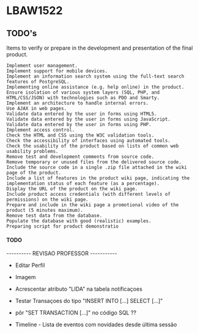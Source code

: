 # LBAW1522

## TODO's

 Items to verify or prepare in the development and presentation of the final product.

    Implement user management.
    Implement support for mobile devices.
    Implement an information search system using the full-text search features of PostgreSQL.
    Implementing online assistance (e.g. help online) in the product.
    Ensure isolation of various system layers (SQL, PHP, and HTML/CSS/JSON) with technologies such as PDO and Smarty.
    Implement an architecture to handle internal errors.
    Use AJAX in web pages.
    Validate data entered by the user in forms using HTML5.
    Validate data entered by the user in forms using JavaScript.
    Validate data entered by the user in forms using PHP.
    Implement access control.
    Check the HTML and CSS using the W3C validation tools.
    Check the accessibility of interfaces using automated tools.
    Check the usability of the product based on lists of common web usability problems.
    Remove test and development comments from source code.
    Remove temporary or unused files from the delivered source code.
    Include the source code in a single .zip file attached in the wiki page of the product.
    Include a list of features in the product wiki page, indicating the implementation status of each feature (as a percentage).
    Display the URL of the product on the wiki page.
    Include product access credentials (with different levels of permissions) on the wiki page.
    Prepare and include in the wiki page a promotional video of the product (5 minutes maximum).
    Remove test data from the database.
    Populate the database with good (realistic) examples.
    Preparing script for product demonstratio


#### TODO
---------- REVISAO PROFESSOR -----------
* Editar Perfil
* Imagem

* Acrescentar atributo "LIDA" na tabela notificaçoes
* Testar Transaçoes do tipo "INSERT INTO [...] SELECT [...]"
* pôr "SET TRANSACTION [...]" no código SQL ??
* Timeline - Lista de eventos com novidades desde última sessão
